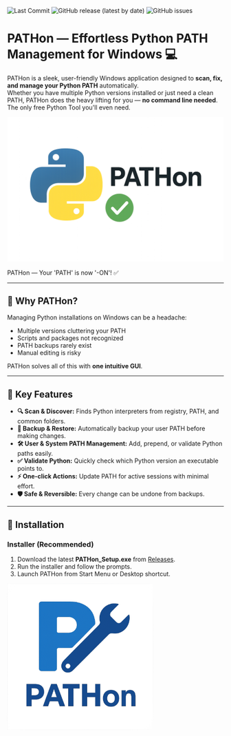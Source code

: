 ![Last Commit](https://img.shields.io/github/last-commit/happyman09/PATHon?style=flat-square)
![GitHub release (latest by date)](https://img.shields.io/github/v/release/happyman09/PATHon)
![GitHub issues](https://img.shields.io/github/issues/happyman09/PATHon)

# PATHon — Effortless Python PATH Management for Windows 💻

PATHon is a sleek, user-friendly Windows application designed to **scan, fix, and manage your Python PATH** automatically.  
Whether you have multiple Python versions installed or just need a clean PATH, PATHon does the heavy lifting for you — **no command line needed**.
The only free Python Tool you'll even need.

![PATHon Screenshot](assets/pathon_splashscreen.png)
<figcaption>PATHon — Your 'PATH' is now '-ON'! ✅</figcaption>

---

## 🚀 Why PATHon?

Managing Python installations on Windows can be a headache:

- Multiple versions cluttering your PATH
- Scripts and packages not recognized
- PATH backups rarely exist
- Manual editing is risky

PATHon solves all of this with **one intuitive GUI**.

---

## 🎯 Key Features

- **🔍 Scan & Discover:** Finds Python interpreters from registry, PATH, and common folders.
- **💾 Backup & Restore:** Automatically backup your user PATH before making changes.
- **🛠️ User & System PATH Management:** Add, prepend, or validate Python paths easily.
- **✅ Validate Python:** Quickly check which Python version an executable points to.
- **⚡ One-click Actions:** Update PATH for active sessions with minimal effort.
- **🛡️ Safe & Reversible:** Every change can be undone from backups.
 
---

## 💽 Installation

### Installer (Recommended)
1. Download the latest **PATHon_Setup.exe** from [Releases](https://github.com/happyman09/PATHon/releases).  
2. Run the installer and follow the prompts.  
3. Launch PATHon from Start Menu or Desktop shortcut.

<img src="assets/pathon.png" alt="PATHon Screenshot" width="340">

